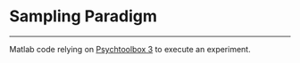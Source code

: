 # Sampling Paradigm
---
Matlab code relying on [Psychtoolbox 3](http://psychtoolbox.org) to execute an experiment.
